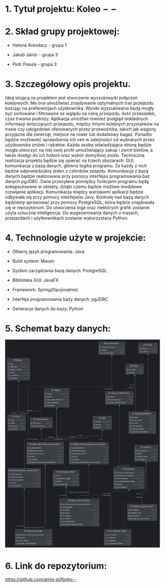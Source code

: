 # 1. Tytuł projektu: Koleo − −

# 2. Skład grupy projektowej:

-   Helena Arendacz - grupa 1

-   Jakub Janór - grupa 3

-   Piotr Pasula - grupa 3

# 3. Szczegółowy opis projektu.

Ideą stojącą za projektem jest stworzenie wyszukiwarki połączeń
kolejowych. Ma ona umożliwiać znajdywanie optymalnych tras przejazdu
bazując na preferencjach użytkownika. Wyniki wyszukiwania będą mogły być
sortowane i filtrowane ze wględu na cenę przejazdu, ilość przesiadek,
czas trwania podróży. Aplikacja umożliwi również podgląd dokładnych
informacji dotyczących przejazdu, między innymi kolejnych przystanków na
trasie czy udogodnień oferowanych przez przewoźnika, takich jak wagony
przyjazne dla zwierząt, miejsce na rower lub dodatkowy bagaż. Ponadto
będzie możliwość sprawdzenia ich cen w zależności od wybranych przez
użytkownika zniżek i rabatów. Każda osoba odwiedzająca stronę będzie
mogła utworzyć na niej swój profil umożliwiający zakup i zwrot biletów,
a także dostęp do ich historii oraz wybór domyślnej zniżki. Techniczna
realizacja projektu będzie się opierać na trzech obszarach: GUI,
komunikacja z bazą danych, główna logika programu. Za każdy z nich
będzie odpowiedzialny jeden z członków zespołu. Komunikacja z bazą
danych będzie realizowana przy pomocy interfejsu programowania baz
danych pgJDBC. Dane przesyłane pomiędzy funkcjami programu będą
enkapsulowane w obiekty, dzięki czemu będzie możliwe modułowe rozwijanie
aplikacji. Komunikacja między warstawmi aplikacji będzie odbywała się
przy pomocy interfejsów Javy. Kontrolę nad bazą danych będziemy
sprawować przy pomocy PostgreSQL, która będzie znajdowała się w
repozytorium. Do utworzenia loga oraz niektórych grafik zostanie użyta
sztuczna inteligencja. Do wygenerowania danych o trasach, przejazdach i
użytkownikach zostanie wykorzystany Python.

# 4. Technologie użyte w projekcie: 

-   Główny język programowania: Java

-   Build system: Maven

-   System zarządzania bazą danych: PostgreSQL

-   Biblioteka GUI: JavaFX

-   Framework: Spring(Opcjonalnie)

-   Interfejs programowania bazy danych: pgJDBC

-   Generacja danych do bazy: Python
    
# 5. Schemat bazy danych:

![Schemat bazy danych](diagram_updated.jpg "Schemat bazy danych")

# 6. Link do repozytorium:

<https://github.com/amlq-pl/Koleo-->
